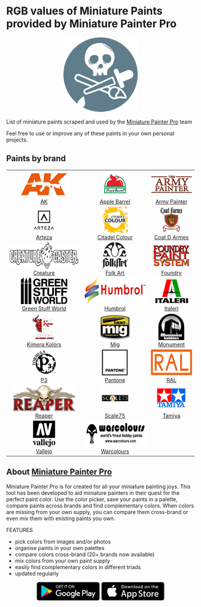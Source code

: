# RGB values of Miniature Paints provided by Miniature Painter Pro

<p align="center"><a href="https://miniaturepainterpro.app/"> <img src="logos/logo_rnd.png" height="200" /></a>
</p>

List of miniature paints scraped and used by the [Miniature Painter Pro](https://miniaturepainterpro.app/) team

Feel free to use or improve any of these paints in your own personal projects.

## Paints by brand
<p align="center">

<!-- START -->
|  |  |  |
| :---: | :---: | :---: |
|  <a href="paints/AK.md"> <img src="logos/AK.png" height="70" /> <br/> AK</a>|  <a href="paints/AppleBarrel.md"> <img src="logos/AppleBarrel.png" height="70" /> <br/> Apple Barrel</a>|  <a href="paints/Army_Painter.md"> <img src="logos/Army_Painter.png" height="70" /> <br/> Army Painter</a>|
|  <a href="paints/Arteza.md"> <img src="logos/Arteza.png" height="70" /> <br/> Arteza</a>|  <a href="paints/Citadel_Colour.md"> <img src="logos/Citadel_Colour.png" height="70" /> <br/> Citadel Colour</a>|  <a href="paints/CoatDArmes.md"> <img src="logos/CoatDArmes.png" height="70" /> <br/> Coat D Armes</a>|
|  <a href="paints/Creature.md"> <img src="logos/Creature.png" height="70" /> <br/> Creature</a>|  <a href="paints/FolkArt.md"> <img src="logos/FolkArt.png" height="70" /> <br/> Folk Art</a>|  <a href="paints/Foundry.md"> <img src="logos/Foundry.png" height="70" /> <br/> Foundry</a>|
|  <a href="paints/GreenStuffWorld.md"> <img src="logos/GreenStuffWorld.png" height="70" /> <br/> Green Stuff World</a>|  <a href="paints/Humbrol.md"> <img src="logos/Humbrol.png" height="70" /> <br/> Humbrol</a>|  <a href="paints/Italeri.md"> <img src="logos/Italeri.png" height="70" /> <br/> Italeri</a>|
|  <a href="paints/KimeraKolors.md"> <img src="logos/KimeraKolors.png" height="70" /> <br/> Kimera Kolors</a>|  <a href="paints/Mig.md"> <img src="logos/Mig.png" height="70" /> <br/> Mig</a>|  <a href="paints/Monument.md"> <img src="logos/Monument.png" height="70" /> <br/> Monument</a>|
|  <a href="paints/P3.md"> <img src="logos/P3.png" height="70" /> <br/> P3</a>|  <a href="paints/Pantone.md"> <img src="logos/Pantone.png" height="70" /> <br/> Pantone</a>|  <a href="paints/RAL.md"> <img src="logos/RAL.png" height="70" /> <br/> RAL</a>|
|  <a href="paints/Reaper.md"> <img src="logos/Reaper.png" height="70" /> <br/> Reaper</a>|  <a href="paints/Scale75.md"> <img src="logos/Scale75.png" height="70" /> <br/> Scale75</a>|  <a href="paints/Tamiya.md"> <img src="logos/Tamiya.png" height="70" /> <br/> Tamiya</a>|
|  <a href="paints/Vallejo.md"> <img src="logos/Vallejo.png" height="70" /> <br/> Vallejo</a>|  <a href="paints/Warcolours.md"> <img src="logos/Warcolours.png" height="70" /> <br/> Warcolours</a>|
<!-- END -->

</p>

## About [Miniature Painter Pro](https://miniaturepainterpro.app/)
Miniature Painter Pro is for created for all your miniature painting joys. This tool has been developed to aid miniature painters in their quest for the perfect paint color. Use the color picker, save your paints in a palette, compare paints across brands and find complementary colors. When colors are missing from your own supply, you can compare them cross-brand or even mix them with existing paints you own.

FEATURES
- pick colors from images and/or photos
- organise paints in your own palettes
- compare colors cross-brand (20+ brands now available)
- mix colors from your own paint supply
- easily find complementary colors in different triads
- updated regularly

<p align="center">
<a href="https://play.google.com/store/apps/details?id=com.rfsp.paintmaster"> <img src="logos/Android.png" height="50" /></a>
<a href="https://apps.apple.com/us/app/miniature-painter-pro/id1495938928"> <img src="logos/iOS.png" height="50" /></a>
</p>


